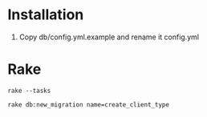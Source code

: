 # Installation
1. Copy db/config.yml.example and rename it config.yml

# Rake
    rake --tasks

    rake db:new_migration name=create_client_type
